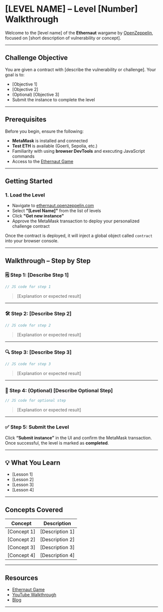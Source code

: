 # [LEVEL NAME] – Level [Number] Walkthrough

Welcome to the [level name] of the **Ethernaut** wargame by [OpenZeppelin](https://ethernaut.openzeppelin.com/), focused on [short description of vulnerability or concept].

---

## Challenge Objective

You are given a contract with [describe the vulnerability or challenge]. Your goal is to:

- [Objective 1]
- [Objective 2]
- (Optional) [Objective 3]
- Submit the instance to complete the level

---

## Prerequisites

Before you begin, ensure the following:

- **MetaMask** is installed and connected
- **Test ETH** is available (Goerli, Sepolia, etc.)
- Familiarity with using **browser DevTools** and executing JavaScript commands
- Access to the [Ethernaut Game](https://ethernaut.openzeppelin.com/)

---

## Getting Started

### 1. **Load the Level**

- Navigate to [ethernaut.openzeppelin.com](https://ethernaut.openzeppelin.com/)
- Select **"[Level Name]"** from the list of levels
- Click **"Get new instance"**
- Approve the MetaMask transaction to deploy your personalized challenge contract

Once the contract is deployed, it will inject a global object called `contract` into your browser console.

---

## Walkthrough – Step by Step

### 🗒️ Step 1: [Describe Step 1]

```js
// JS code for step 1
```
> [Explanation or expected result]

---

### 🛠️ Step 2: [Describe Step 2]

```js
// JS code for step 2
```
> [Explanation or expected result]

---

### 🔍 Step 3: [Describe Step 3]

```js
// JS code for step 3
```
> [Explanation or expected result]

---

### 💸 Step 4: (Optional) [Describe Optional Step]

```js
// JS code for optional step
```
> [Explanation or expected result]

---

### ✅ Step 5: Submit the Level

Click **“Submit instance”** in the UI and confirm the MetaMask transaction. Once successful, the level is marked as **completed**.

---

## 💡 What You Learn

- [Lesson 1]
- [Lesson 2]
- [Lesson 3]
- [Lesson 4]

---

## Concepts Covered

| Concept             | Description                                                                  |
| ------------------- | ---------------------------------------------------------------------------- |
| [Concept 1]         | [Description 1]                                                              |
| [Concept 2]         | [Description 2]                                                              |
| [Concept 3]         | [Description 3]                                                              |
| [Concept 4]         | [Description 4]                                                              |

---

## Resources

- [Ethernaut Game](https://ethernaut.openzeppelin.com/)
- [YouTube Walkthrough](#)
- [Blog](#)

---